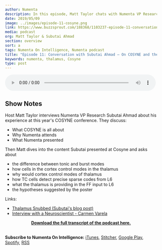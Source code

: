 ```yaml
---
author: Numenta
description: In this episode, Matt Taylor chats with Numenta VP Research Subutai Ahmad, who shares his experience at this year's COSYNE conference in Lisbon, Portugal.  Subutai answers questions about the poster he presented with Professor Carmen Varela on the thalamus.
date: 2019/05/09
image: ../images/episode-11-cosyne.png
link: https://www.buzzsprout.com/188368/1103237-episode-11-conversation-with-subutai-ahmad-on-cosyne
media: podcast
org: Matt Taylor & Subutai Ahmad
section: overview
sort: a
tags: Numenta On Intelligence, Numenta podcast
title: "Episode 11: Conversation with Subutai Ahmad – On COSYNE and the Thalamus"
keywords: numenta, thalamus, Cosyne
type: post
---
```


<audio controls preload="metadata" style=" width:500px;"> <source src="https://www.buzzsprout.com/188368/1103237-episode-11-conversation-with-subutai-ahmad-on-cosyne.mp3" type="audio/mpeg">Your browser does not support the audio element. </audio>

## Show Notes

Host Matt Taylor interviews Numenta VP Research Subutai Ahmad about his experience at this year's COSYNE conference. They discuss:

* What COSYNE is all about
* Why Numenta attends
* What Numenta presented

Then Matt dives into the content Subutai presented at Cosyne and asks about

* the difference between tonic and burst modes
* how cells in the cortex control modes in the thalamus
* why would cortex control modes of thalamus
* how TC cells detect precise sparse codes from L6
* what the thalamus is providing in the FF input to L6
* the hypotheses suggested by the poster

Links:
- [Thalamus Snubbed (Subutai's blog post)](/blog/2018/08/29/thalamus-snubbed/)
- [Interview with a Neuroscientist - Carmen Varela](https://www.youtube.com/watch?v=tOzWAwGnFZo&list=PL3yXMgtrZmDrzFUcO01dM_5bdej3NYK0G&index=5&t=32s)
<center>

**[Download the full transcript of the podcast here.](/assets/pdf/numenta-on-intelligence-podcast/NOI-Episode-11-Conversation-With-Subutai-Ahmad-on-Cosyne-and-Thalamus.pdf)**

</center>

<br>**Subscribe to Numenta On Intelligence:**  [iTunes](https://itunes.apple.com/us/podcast/numenta-on-intelligence/id1406940219), [Stitcher](https://www.stitcher.com/podcast/numenta-on-intelligence), [Google Play](https://play.google.com/music/listen?u=1#/ps/Iso5mnblc5aksx4k6etlz5243se), [Spotify](https://open.spotify.com/show/1vH1TuF6HR51D4rYAfF7aT?si=zqpeFHAKRc6H7s9fsabukg), [RSS](https://feeds.buzzsprout.com/188368.rss)
